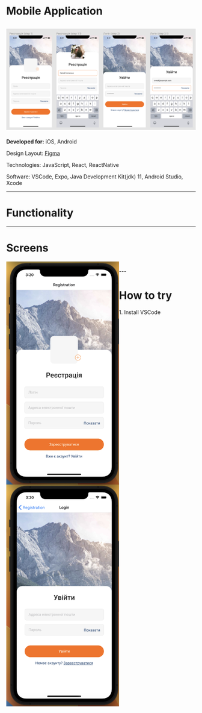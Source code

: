 # Mobile Application

## ![preview](./forreadme/top-screens.png)

<div align="left">
<p><b>Developed for:</b> iOS, Android</p>
<p>Design Layout: <a href="https://www.figma.com/file/YqWLNarVE4x1zkXa6PYJfi/Homework-(Copy)-(Copy)?type=design&node-id=3-26">Figma</a></p>
<p>Technologies: JavaScript, React, ReactNative</p>
<p>Software: VSCode, Expo, Java Development Kit(jdk) 11, Android Studio, Xcode</p>
</div>

---

# Functionality

<div align="left">
<p></p>
</div>

---

# Screens

<div style="display: block;" align="center">
<img align="left" src="./forreadme/1.png"  width="300" />
<img align="left" src="./forreadme/2.png"  width="300" />
</div>
<br>
---

# How to try

<div align="left">
<p>1. Install VSCode</p>
</div>
